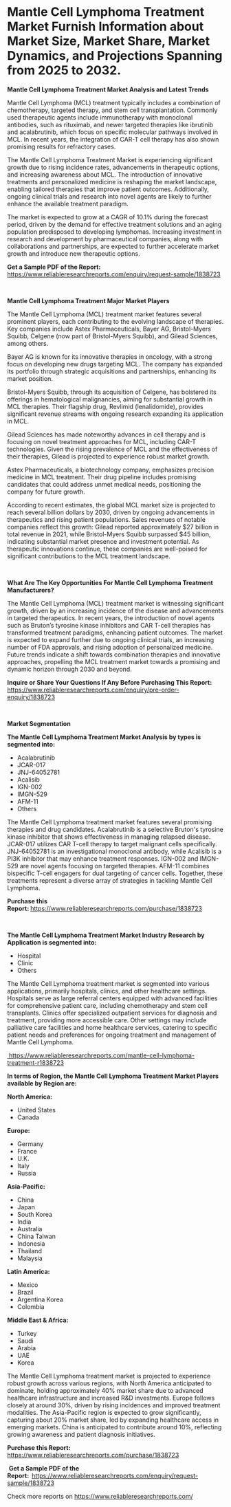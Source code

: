 <p><h1>Mantle Cell Lymphoma Treatment Market Furnish Information about Market Size, Market Share, Market Dynamics, and Projections Spanning from 2025 to 2032.</h1></p><p><strong>Mantle Cell Lymphoma Treatment Market Analysis and Latest Trends</strong></p>
<p><p>Mantle Cell Lymphoma (MCL) treatment typically includes a combination of chemotherapy, targeted therapy, and stem cell transplantation. Commonly used therapeutic agents include immunotherapy with monoclonal antibodies, such as rituximab, and newer targeted therapies like ibrutinib and acalabrutinib, which focus on specific molecular pathways involved in MCL. In recent years, the integration of CAR-T cell therapy has also shown promising results for refractory cases.</p><p>The Mantle Cell Lymphoma Treatment Market is experiencing significant growth due to rising incidence rates, advancements in therapeutic options, and increasing awareness about MCL. The introduction of innovative treatments and personalized medicine is reshaping the market landscape, enabling tailored therapies that improve patient outcomes. Additionally, ongoing clinical trials and research into novel agents are likely to further enhance the available treatment paradigm.</p><p>The market is expected to grow at a CAGR of 10.1% during the forecast period, driven by the demand for effective treatment solutions and an aging population predisposed to developing lymphomas. Increasing investment in research and development by pharmaceutical companies, along with collaborations and partnerships, are expected to further accelerate market growth and introduce new therapeutic options.</p></p>
<p><strong>Get a Sample PDF of the Report:&nbsp;</strong> <a href="https://www.reliableresearchreports.com/enquiry/request-sample/1838723?utm_campaign=2644&utm_medium=2&utm_source=Github&utm_content=ia&utm_term=03032025&utm_id=mantle-cell-lymphoma-treatment">https://www.reliableresearchreports.com/enquiry/request-sample/1838723</a></p>
<p>&nbsp;</p>
<p><strong>Mantle Cell Lymphoma Treatment Major Market Players</strong></p>
<p><p>The Mantle Cell Lymphoma (MCL) treatment market features several prominent players, each contributing to the evolving landscape of therapies. Key companies include Astex Pharmaceuticals, Bayer AG, Bristol-Myers Squibb, Celgene (now part of Bristol-Myers Squibb), and Gilead Sciences, among others.</p><p>Bayer AG is known for its innovative therapies in oncology, with a strong focus on developing new drugs targeting MCL. The company has expanded its portfolio through strategic acquisitions and partnerships, enhancing its market position.</p><p>Bristol-Myers Squibb, through its acquisition of Celgene, has bolstered its offerings in hematological malignancies, aiming for substantial growth in MCL therapies. Their flagship drug, Revlimid (lenalidomide), provides significant revenue streams with ongoing research expanding its application in MCL.</p><p>Gilead Sciences has made noteworthy advances in cell therapy and is focusing on novel treatment approaches for MCL, including CAR-T technologies. Given the rising prevalence of MCL and the effectiveness of their therapies, Gilead is projected to experience robust market growth.</p><p>Astex Pharmaceuticals, a biotechnology company, emphasizes precision medicine in MCL treatment. Their drug pipeline includes promising candidates that could address unmet medical needs, positioning the company for future growth.</p><p>According to recent estimates, the global MCL market size is projected to reach several billion dollars by 2030, driven by ongoing advancements in therapeutics and rising patient populations. Sales revenues of notable companies reflect this growth: Gilead reported approximately $27 billion in total revenue in 2021, while Bristol-Myers Squibb surpassed $45 billion, indicating substantial market presence and investment potential. As therapeutic innovations continue, these companies are well-poised for significant contributions to the MCL treatment landscape.</p></p>
<p>&nbsp;</p>
<p><strong>What Are The Key Opportunities For Mantle Cell Lymphoma Treatment Manufacturers?</strong></p>
<p><p>The Mantle Cell Lymphoma (MCL) treatment market is witnessing significant growth, driven by an increasing incidence of the disease and advancements in targeted therapeutics. In recent years, the introduction of novel agents such as Bruton’s tyrosine kinase inhibitors and CAR T-cell therapies has transformed treatment paradigms, enhancing patient outcomes. The market is expected to expand further due to ongoing clinical trials, an increasing number of FDA approvals, and rising adoption of personalized medicine. Future trends indicate a shift towards combination therapies and innovative approaches, propelling the MCL treatment market towards a promising and dynamic horizon through 2030 and beyond.</p></p>
<p><strong>Inquire or Share Your Questions If Any Before Purchasing This Report:</strong> <a href="https://www.reliableresearchreports.com/enquiry/pre-order-enquiry/1838723?utm_campaign=2644&utm_medium=2&utm_source=Github&utm_content=ia&utm_term=03032025&utm_id=mantle-cell-lymphoma-treatment">https://www.reliableresearchreports.com/enquiry/pre-order-enquiry/1838723</a></p>
<p>&nbsp;</p>
<p><strong>Market Segmentation</strong></p>
<p><strong>The Mantle Cell Lymphoma Treatment Market Analysis by types is segmented into:</strong></p>
<p><ul><li>Acalabrutinib</li><li>JCAR-017</li><li>JNJ-64052781</li><li>Acalisib</li><li>IGN-002</li><li>IMGN-529</li><li>AFM-11</li><li>Others</li></ul></p>
<p><p>The Mantle Cell Lymphoma treatment market features several promising therapies and drug candidates. Acalabrutinib is a selective Bruton's tyrosine kinase inhibitor that shows effectiveness in managing relapsed disease. JCAR-017 utilizes CAR T-cell therapy to target malignant cells specifically. JNJ-64052781 is an investigational monoclonal antibody, while Acalisib is a PI3K inhibitor that may enhance treatment responses. IGN-002 and IMGN-529 are novel agents focusing on targeted therapies. AFM-11 combines bispecific T-cell engagers for dual targeting of cancer cells. Together, these treatments represent a diverse array of strategies in tackling Mantle Cell Lymphoma.</p></p>
<p><strong>Purchase this Report:&nbsp;</strong><a href="https://www.reliableresearchreports.com/purchase/1838723?utm_campaign=2644&utm_medium=2&utm_source=Github&utm_content=ia&utm_term=03032025&utm_id=mantle-cell-lymphoma-treatment">https://www.reliableresearchreports.com/purchase/1838723</a></p>
<p>&nbsp;</p>
<p><strong>The Mantle Cell Lymphoma Treatment Market Industry Research by Application is segmented into:</strong></p>
<p><ul><li>Hospital</li><li>Clinic</li><li>Others</li></ul></p>
<p><p>The Mantle Cell Lymphoma treatment market is segmented into various applications, primarily hospitals, clinics, and other healthcare settings. Hospitals serve as large referral centers equipped with advanced facilities for comprehensive patient care, including chemotherapy and stem cell transplants. Clinics offer specialized outpatient services for diagnosis and treatment, providing more accessible care. Other settings may include palliative care facilities and home healthcare services, catering to specific patient needs and preferences for ongoing treatment and management of Mantle Cell Lymphoma.</p></p>
<p><a href="https://www.reliableresearchreports.com/mantle-cell-lymphoma-treatment-r1838723?utm_campaign=2644&utm_medium=2&utm_source=Github&utm_content=ia&utm_term=03032025&utm_id=mantle-cell-lymphoma-treatment">&nbsp;https://www.reliableresearchreports.com/mantle-cell-lymphoma-treatment-r1838723</a></p>
<p><strong>In terms of Region, the Mantle Cell Lymphoma Treatment Market Players available by Region are:</strong></p>
<p>
    <p> <strong> North America: </strong>
        <ul>
            <li>United States</li>
            <li>Canada</li>
        </ul>
        </p> 
    <p> <strong> Europe: </strong>
        <ul>
            <li>Germany</li>
            <li>France</li>
            <li>U.K.</li>
            <li>Italy</li>
            <li>Russia</li>
        </ul>
        </p> 
    <p> <strong> Asia-Pacific: </strong>
        <ul>
            <li>China</li>
            <li>Japan</li>
            <li>South Korea</li>
            <li>India</li>
            <li>Australia</li>
            <li>China Taiwan</li>
            <li>Indonesia</li>
            <li>Thailand</li>
            <li>Malaysia</li>
        </ul>
        </p> 
    <p> <strong> Latin America: </strong>
        <ul>
            <li>Mexico</li>
            <li>Brazil</li>
            <li>Argentina Korea</li>
            <li>Colombia</li>
        </ul>
        </p> 
    <p> <strong> Middle East & Africa: </strong>
        <ul>
            <li>Turkey</li>
            <li>Saudi</li>
            <li>Arabia</li>
            <li>UAE</li>
            <li>Korea</li>
        </ul>
    </p>
    </p>
<p><p>The Mantle Cell Lymphoma treatment market is projected to experience robust growth across various regions, with North America anticipated to dominate, holding approximately 40% market share due to advanced healthcare infrastructure and increased R&D investments. Europe follows closely at around 30%, driven by rising incidences and improved treatment modalities. The Asia-Pacific region is expected to grow significantly, capturing about 20% market share, led by expanding healthcare access in emerging markets. China is anticipated to contribute around 10%, reflecting growing awareness and patient diagnosis initiatives.</p></p>
<p><strong>Purchase this Report: </strong><a href="https://www.reliableresearchreports.com/purchase/1838723?utm_campaign=2644&utm_medium=2&utm_source=Github&utm_content=ia&utm_term=03032025&utm_id=mantle-cell-lymphoma-treatment">https://www.reliableresearchreports.com/purchase/1838723</a></p>
<p>&nbsp;<strong>Get a Sample PDF of the Report:&nbsp;&nbsp;</strong><a href="https://www.reliableresearchreports.com/enquiry/request-sample/1838723?utm_campaign=2644&utm_medium=2&utm_source=Github&utm_content=ia&utm_term=03032025&utm_id=mantle-cell-lymphoma-treatment">https://www.reliableresearchreports.com/enquiry/request-sample/1838723</a></p>
<p><strong></strong></p>
<p>Check more reports on <a href="https://www.reliableresearchreports.com/?utm_campaign=2644&utm_medium=2&utm_source=Github&utm_content=ia&utm_term=03032025&utm_id=mantle-cell-lymphoma-treatment">https://www.reliableresearchreports.com/</a></p>